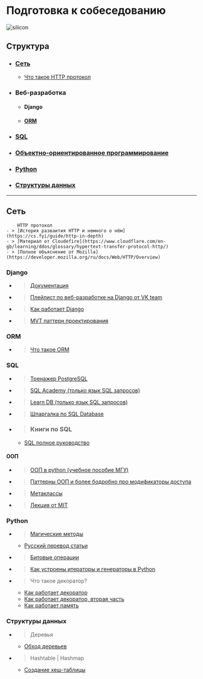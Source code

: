 # Подготовка к собеседованию 
![silicon](https://www.kino-teatr.ru/art/3591/43340.jpg)

## Структура
- ### [Сеть](#сеть)
    - [Что такое HTTP протокол](#http-протокол)
- ### Веб-разработка  
    - #### Django
    - #### [ORM](#orm)
- ### [SQL](#sql)
- ### [Объектно-ориентированное программирование](#ооп)
- ### [Python](#python)
- ### [Структуры данных](#структурыданных)
-------------------------------------------------

## Сеть 
        HTTP протокол
    - > [История разваития HTTP и немного о нём](https://cs.fyi/guide/http-in-depth)
    - > [Материал от Cloudefire](https://www.cloudflare.com/en-gb/learning/ddos/glossary/hypertext-transfer-protocol-http/)
    - > [Полное объяснение от Mozilla](https://developer.mozilla.org/ru/docs/Web/HTTP/Overview)
  
### Django
- > [Документация](https://docs.djangoproject.com/en/4.2/)
- > [Плейлист по веб-разработке на Django от VK team](https://www.youtube.com/watch?v=Ys2CB4C2NWA&list=PLrCZzMib1e9qZwq95WVmGB-acnot5ka4a&index=1)
- > [Как работает Django](https://practicum.yandex.ru/blog/framework-django/)
- > [MVT паттерн проектирования](https://github.com/leinther/preparing_interview/blob/main/djangomvtbasedgcontrol-flow.png)

### ORM 
- > [Что такое ORM](https://appmaster.io/ru/glossary/orm-object-relational-mapping-3)

### SQL 
- > [Тренажер PostgreSQL](https://pgexercises.com/questions/basic/selectall.html)
- > [SQL Academy (только язык SQL запросов)](https://sql-academy.org/ru/guide)
- > [Learn DB (только язык SQL запросов)](https://learndb.ru/articles)
- > [Шпаргалка по SQL Database](https://habr.com/ru/articles/564390/)
- > ### Книги по SQL
    - [SQL полное руководство](https://github.com/leinther/preparing_interview/blob/main/books/SQL.pdf)
      
#### ООП
- > [ООП в python (учебное пособие МГУ)](https://cmp.phys.msu.su/sites/default/files/%D0%9E%D0%9E%D0%9F_%D0%BD%D0%B0_Python_%D0%A3%D1%87%D0%B5%D0%B1%D0%BD%D0%BE%D0%B5%20%D0%BF%D0%BE%D1%81%D0%BE%D0%B1%D0%B8%D0%B5_var7.pdf)
- > [Паттерны ООП и более бодробно про модификаторы доступа](https://vc.ru/u/1389654-machine-learning/654650-the-zen-of-pythonic-oop-luchshie-praktiki-i-shablony-proektirovaniya)
- > [Метаклассы](https://habr.com/ru/articles/145835/)
- > [Лекция от MIT](https://ocw.mit.edu/courses/6-0001-introduction-to-computer-science-and-programming-in-python-fall-2016/resources/lecture-8-object-oriented-programming/)

### Python
- > [Магические методы](https://rszalski.github.io/magicmethods/)
    - [Русский перевод статьи](https://habr.com/ru/articles/186608/)
    
- > [Битовые операции](https://timeweb.cloud/tutorials/python/pobitovye-operatory-python-rukovodstvo)
- > [Как устроены итераторы и генераторы в Python](https://habr.com/ru/articles/337314/)
- > Что такое декоратор?
  - [Как работает декоратор](https://thecode.media/decorator/)
  - [Как работает декоратор, вторая часть](https://pavel-karateev.gitbook.io/intermediate-python/dekoratory/decorators)
  - [Как работает память](https://realpython.com/python-memory-management/)
  

### Структуры данных
- > Деревья
    - [Обход деревьев](https://medium.com/@dimko1/%D0%B0%D0%BB%D0%B3%D0%BE%D1%80%D0%B8%D1%82%D0%BC%D1%8B-%D0%BE%D0%B1%D1%85%D0%BE%D0%B4-%D0%B4%D0%B5%D1%80%D0%B5%D0%B2%D0%B0-ed54848c2d47)
- > Hashtable | Hashmap
    - [Создание хеш-таблицы](https://realpython.com/python-hash-table/#build-a-hash-table-prototype-in-python-with-tdd)
